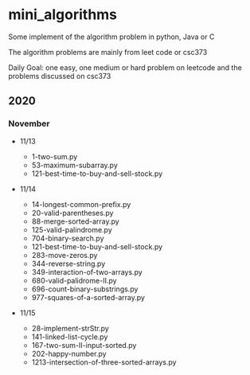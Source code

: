 # mini_algorithms
Some implement of the algorithm problem in python, Java or C 

The algorithm problems are mainly from leet code or csc373

Daily Goal: one easy, one medium or hard problem on leetcode and the problems discussed on csc373

## 2020

### November

- 11/13
  - 1-two-sum.py
  - 53-maximum-subarray.py
  - 121-best-time-to-buy-and-sell-stock.py

- 11/14
  - 14-longest-common-prefix.py
  - 20-valid-parentheses.py
  - 88-merge-sorted-array.py
  - 125-valid-palindrome.py
  - 704-binary-search.py
  - 121-best-time-to-buy-and-sell-stock.py 
  - 283-move-zeros.py
  - 344-reverse-string.py
  - 349-interaction-of-two-arrays.py
  - 680-valid-palidrome-II.py
  - 696-count-binary-substrings.py
  - 977-squares-of-a-sorted-array.py

- 11/15
  - 28-implement-strStr.py
  - 141-linked-list-cycle.py
  - 167-two-sum-II-input-sorted.py
  - 202-happy-number.py
  - 1213-intersection-of-three-sorted-arrays.py



